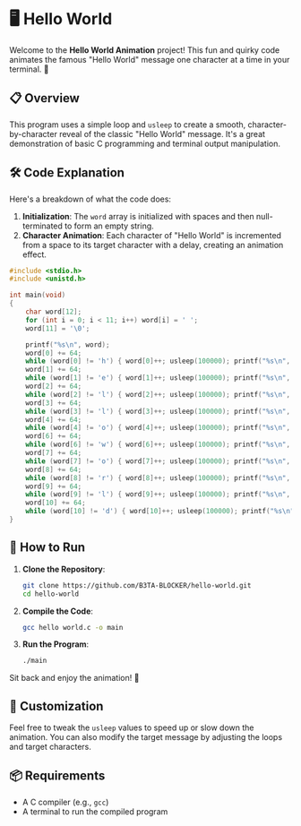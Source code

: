
# 🖥️ Hello World

Welcome to the **Hello World Animation** project! This fun and quirky code animates the famous "Hello World" message one character at a time in your terminal. 🌟

## 📋 Overview

This program uses a simple loop and `usleep` to create a smooth, character-by-character reveal of the classic "Hello World" message. It's a great demonstration of basic C programming and terminal output manipulation.

## 🛠️ Code Explanation

Here's a breakdown of what the code does:

1. **Initialization**: The `word` array is initialized with spaces and then null-terminated to form an empty string.
2. **Character Animation**: Each character of "Hello World" is incremented from a space to its target character with a delay, creating an animation effect.

```c
#include <stdio.h>
#include <unistd.h>

int main(void)
{
    char word[12];
    for (int i = 0; i < 11; i++) word[i] = ' ';
    word[11] = '\0';

    printf("%s\n", word);
    word[0] += 64;
    while (word[0] != 'h') { word[0]++; usleep(100000); printf("%s\n", word); }
    word[1] += 64;
    while (word[1] != 'e') { word[1]++; usleep(100000); printf("%s\n", word); }
    word[2] += 64;
    while (word[2] != 'l') { word[2]++; usleep(100000); printf("%s\n", word); }
    word[3] += 64;
    while (word[3] != 'l') { word[3]++; usleep(100000); printf("%s\n", word); }
    word[4] += 64;
    while (word[4] != 'o') { word[4]++; usleep(100000); printf("%s\n", word); }
    word[6] += 64;
    while (word[6] != 'w') { word[6]++; usleep(100000); printf("%s\n", word); }
    word[7] += 64;
    while (word[7] != 'o') { word[7]++; usleep(100000); printf("%s\n", word); }
    word[8] += 64;
    while (word[8] != 'r') { word[8]++; usleep(100000); printf("%s\n", word); }
    word[9] += 64;
    while (word[9] != 'l') { word[9]++; usleep(100000); printf("%s\n", word); }
    word[10] += 64;
    while (word[10] != 'd') { word[10]++; usleep(100000); printf("%s\n", word); }
}
```

## 🚀 How to Run

1. **Clone the Repository**:
    ```sh
    git clone https://github.com/B3TA-BLOCKER/hello-world.git
    cd hello-world
    ```

2. **Compile the Code**:
    ```sh
    gcc hello world.c -o main
    ```

3. **Run the Program**:
    ```sh
    ./main
    ```

Sit back and enjoy the animation! 🎉

## 🎨 Customization

Feel free to tweak the `usleep` values to speed up or slow down the animation. You can also modify the target message by adjusting the loops and target characters.

## 📦 Requirements

- A C compiler (e.g., `gcc`)
- A terminal to run the compiled program
